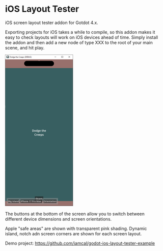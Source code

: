 # iOS Layout Tester

iOS screen layout tester addon for Gotdot 4.x.

Exporting projects for iOS takes a while to compile, so this addon makes it easy to check layouts will work on iOS devices ahead of time.
Simply install the addon and then add a new node of type XXX to the root of your main scene, and hit play.

![Demo](./.images/demo.png)

The buttons at the bottom of the screen allow you to switch between different device dimensions and screen orientations.

Apple "safe areas" are shown with transparent pink shading. Dynamic island, notch adn screen corners are shown for each screen layout.

Demo project: https://github.com/iamcal/godot-ios-layout-tester-example